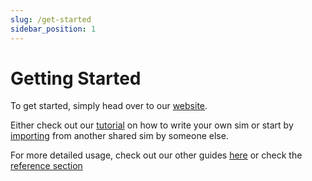 ```yaml
---
slug: /get-started
sidebar_position: 1
---
```


# Getting Started

To get started, simply head over to our [website](https://gcsim.app).

Either check out our [tutorial](/guides/building_a_simulation_basic_tutorial) on how to write your own sim or start by [importing](/guides/importing_from_sim) from another shared sim by someone else.


For more detailed usage, check out our other guides [here](/guides) or check the [reference section](/reference)